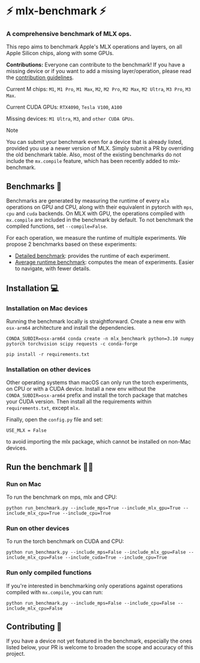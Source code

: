 # ⚡️ mlx-benchmark ⚡️
### A comprehensive benchmark of MLX ops.

This repo aims to benchmark Apple's MLX operations and layers, on all Apple Silicon chips, along with some GPUs.

**Contributions:** Everyone can contribute to the benchmark! If you have a missing device or if you want to add a missing layer/operation, please read the [contribution guidelines](CONTRIBUTING.md).

Current M chips: `M1`, `M1 Pro`, `M1 Max`, `M2`, `M2 Pro`, `M2 Max`, `M2 Ultra`, `M3 Pro`, `M3 Max`.

Current CUDA GPUs: `RTX4090`, `Tesla V100`, `A100`

Missing devices: `M1 Ultra`, `M3`, and `other CUDA GPUs`.

> [!NOTE]
> You can submit your benchmark even for a device that is already listed, provided you use a newer version of MLX. Simply submit a PR by overriding the old benchmark table. Also, most of the existing benchmarks do not include the `mx.compile` feature, which has been recently added to mlx-benchmark.

## Benchmarks 🧪

Benchmarks are generated by measuring the runtime of every `mlx` operations on GPU and CPU, along with their equivalent in pytorch with `mps`, `cpu` and `cuda` backends. On MLX with GPU, the operations compiled with `mx.compile` are included in the benchmark by default. To not benchmark the compiled functions, set `--compile=False`. 

For each operation, we measure the runtime of multiple experiments. We propose 2 benchmarks based on these experiments:

* [Detailed benchmark](benchmarks/detailed_benchmark.md): provides the runtime of each experiment. 
* [Average runtime benchmark](benchmarks/average_benchmark.md): computes the mean of experiments. Easier to navigate, with fewer details.


## Installation 💻


### Installation on Mac devices

Running the benchmark locally is straightforward. Create a new env with `osx-arm64` architecture and install the dependencies.

```shell
CONDA_SUBDIR=osx-arm64 conda create -n mlx_benchmark python=3.10 numpy pytorch torchvision scipy requests -c conda-forge

pip install -r requirements.txt
```


### Installation on other devices
Other operating systems than macOS can only run the torch experiments, on CPU or with a CUDA device. Install a new env without the `CONDA_SUBDIR=osx-arm64` prefix and install the torch package that matches your CUDA version. Then install all the requirements within `requirements.txt`, except `mlx`.

Finally, open the `config.py` file and set:
```
USE_MLX = False
```
to avoid importing the mlx package, which cannot be installed on non-Mac devices.

## Run the benchmark 🧑‍💻

### Run on Mac

To run the benchmark on mps, mlx and CPU:

```shell
python run_benchmark.py --include_mps=True --include_mlx_gpu=True --include_mlx_cpu=True --include_cpu=True
```

### Run on other devices

To run the torch benchmark on CUDA and CPU:

```shell
python run_benchmark.py --include_mps=False --include_mlx_gpu=False --include_mlx_cpu=False --include_cuda=True --include_cpu=True
```

### Run only compiled functions

If you're interested in benchmarking only operations against operations compiled with `mx.compile`, you can run:

```shell
python run_benchmark.py --include_mps=False --include_cpu=False --include_mlx_cpu=False
```

## Contributing 🚀

If you have a device not yet featured in the benchmark, especially the ones listed below, your PR is welcome to broaden the scope and accuracy of this project.

